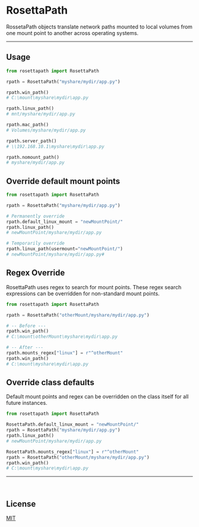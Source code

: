 # RosettaPath

RossetaPath objects translate network paths mounted to local volumes from one mount point to another across operating systems.
___



## Usage
```python
from rosettapath import RosettaPath

rpath = RosettaPath("myshare/mydir/app.py")

rpath.win_path()
# C:\mount\myshare\mydir\app.py

rpath.linux_path()
# mnt/myshare/mydir/app.py

rpath.mac_path()
# Volumes/myshare/mydir/app.py

rpath.server_path()
# \\192.168.10.1\myshare\mydir\app.py

rpath.nomount_path()
# myshare/mydir/app.py
```


## Override default mount points
``` python
from rosettapath import RosettaPath

rpath = RosettaPath("myshare/mydir/app.py")

# Permanently override
rpath.default_linux_mount = "newMountPoint/"
rpath.linux_path()
# newMountPoint/myshare/mydir/app.py

# Temporarily override
rpath.linux_path(usermount="newMountPoint/")
# newMountPoint/myshare/mydir/app.py# 
```


## Regex Override
RosettaPath uses regex to search for mount points. These regex search expressions can be overridden for non-standard mount points.

``` python
from rosettapath import RosettaPath

rpath = RosettaPath("otherMount/myshare/mydir/app.py")

# -- Before ---
rpath.win_path()
# C:\mount\otherMount\myshare\mydir\app.py

# -- After ---
rpath.mounts_regex["linux"] = r"^otherMount"
rpath.win_path()
# C:\mount\myshare\mydir\app.py
```

## Override class defaults
Default mount points and regex can be overridden on the class itself for all future instances.
``` python
from rosettapath import RosettaPath

RosettaPath.default_linux_mount = "newMountPoint/"
rpath = RosettaPath("myshare/mydir/app.py")
rpath.linux_path()
# newMountPoint/myshare/mydir/app.py

RosettaPath.mounts_regex["linux"] = r"^otherMount"
rpath = RosettaPath("otherMount/myshare/mydir/app.py")
rpath.win_path()
# C:\mount\myshare\mydir\app.py

```
___
<br>

## License
[MIT](https://choosealicense.com/licenses/mit/)